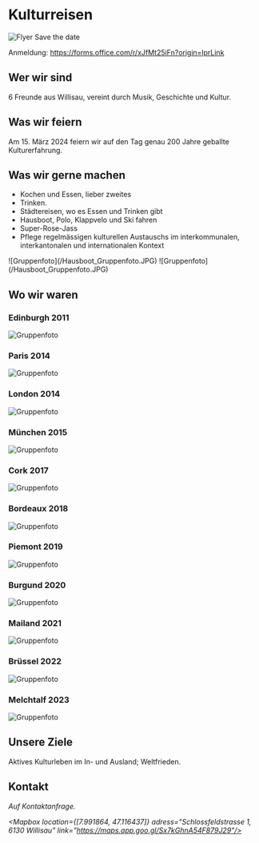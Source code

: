 <script>
    import Gallery from '$lib/components/Gallery.svelte';
    import Columns from '$lib/components/Columns.svelte';
    import ImgText from '$lib/components/ImgText.svelte';
    import Mapbox from '$lib/components/Mapbox.svelte';
</script>

# Kulturreisen

![Flyer Save the date](/200JahreKulturreisen_Savethedate.jpg#size=95vw)

Anmeldung: https://forms.office.com/r/xJfMt25iFn?origin=lprLink

## Wer wir sind

6 Freunde aus Willisau, vereint durch Musik, Geschichte und Kultur.

## Was wir feiern

Am 15. März 2024 feiern wir auf den Tag genau 200 Jahre geballte Kulturerfahrung.

## Was wir gerne machen

- Kochen und Essen, lieber zweites
- Trinken.
- Städtereisen, wo es Essen und Trinken gibt
- Hausboot, Polo, Klappvelo und Ski fahren
- Super-Rose-Jass
- Pflege regelmässigen kulturellen Austauschs im interkommunalen, interkantonalen und internationalen Kontext

<Gallery>
![Gruppenfoto](/Hausboot_Gruppenfoto.JPG)
![Gruppenfoto](/Hausboot_Gruppenfoto.JPG)
</Gallery>

## Wo wir waren

<Columns>

<div class="hero">

### Edinburgh 2011

![Gruppenfoto](/Hausboot_Gruppenfoto.JPG#size=45vw)

</div>
<div class="hero">

### Paris 2014

![Gruppenfoto](/Hausboot_Gruppenfoto.JPG#size=45vw)

### London 2014

![Gruppenfoto](/Hausboot_Gruppenfoto.JPG#size=45vw)

</div>
<div class="hero">

### München 2015

![Gruppenfoto](/Hausboot_Gruppenfoto.JPG#size=45vw)

### Cork 2017

![Gruppenfoto](/Hausboot_Gruppenfoto.JPG#size=45vw)

</div>
<div class="hero">

### Bordeaux 2018

![Gruppenfoto](/Hausboot_Gruppenfoto.JPG#size=45vw)

</div>
<div class="hero">

### Piemont 2019

![Gruppenfoto](/Hausboot_Gruppenfoto.JPG#size=45vw)

</div>
<div class="hero">

### Burgund 2020

![Gruppenfoto](/Hausboot_Gruppenfoto.JPG#size=45vw)


### Mailand 2021

![Gruppenfoto](/Hausboot_Gruppenfoto.JPG#size=45vw)
</div>

### Brüssel 2022

![Gruppenfoto](/Hausboot_Gruppenfoto.JPG#size=45vw)
</Columns>

### Melchtalf 2023

![Gruppenfoto](/Hausboot_Gruppenfoto.JPG#size=45vw)

## Unsere Ziele

Aktives Kulturleben im In- und Ausland; Weltfrieden.

## Kontakt

<address>
Auf Kontaktanfrage.<br>

<Mapbox location={[7.991864, 47.116437]} adress="Schlossfeldstrasse 1, 6130 Willisau" link="https://maps.app.goo.gl/Sx7kGhnA54F879J29"/>
